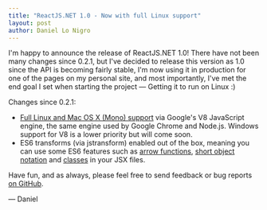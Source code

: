 ```yaml
---
title: "ReactJS.NET 1.0 - Now with full Linux support"
layout: post
author: Daniel Lo Nigro
---
```


I'm happy to announce the release of ReactJS.NET 1.0! There have not been many changes since 0.2.1, but I've decided to release this version as 1.0 since the API is becoming fairly stable, I'm now using it in production for one of the pages on my personal site, and most importantly, I've met the end goal I set when starting the project — Getting it to run on Linux :)

Changes since 0.2.1:

 * [Full Linux and Mac OS X (Mono) support](/guides/mono.html) via Google's V8 JavaScript engine, the same engine used by Google Chrome and Node.js. Windows support for V8 is a lower priority but will come soon.
 * ES6 transforms (via jstransform) enabled out of the box, meaning you can use some ES6 features such as [arrow functions](https://developer.mozilla.org/en-US/docs/Web/JavaScript/Reference/arrow_functions), [short object notation](http://ariya.ofilabs.com/2013/02/es6-and-object-literal-property-value-shorthand.html) and [classes](http://wiki.ecmascript.org/doku.php?id=strawman:maximally_minimal_classes) in your JSX files.

Have fun, and as always, please feel free to send feedback or bug reports
[on GitHub](https://github.com/reactjs/React.NET).

— Daniel
